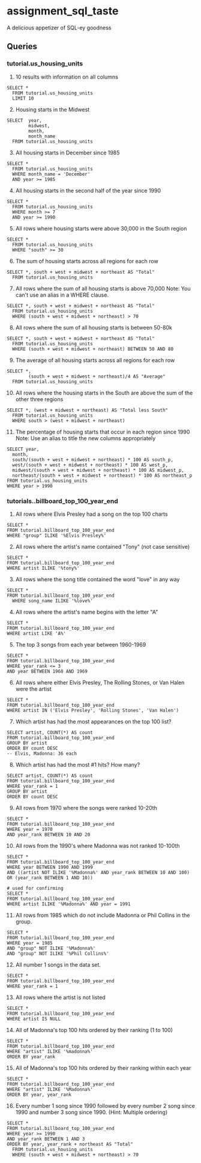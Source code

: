 # assignment_sql_taste
A delicious appetizer of SQL-ey goodness


## Queries

### tutorial.us_housing_units

1. 10 results with information on all columns
  ```
  SELECT *
    FROM tutorial.us_housing_units
    LIMIT 10
  ```
2. Housing starts in the Midwest
  ```
  SELECT  year,
          midwest,
          month,
          month_name
    FROM tutorial.us_housing_units
  ```
3. All housing starts in December since 1985
  ```
  SELECT *
    FROM tutorial.us_housing_units
    WHERE month_name = 'December'
    AND year >= 1985
  ```
4. All housing starts in the second half of the year since 1990
  ```
  SELECT *
    FROM tutorial.us_housing_units
    WHERE month >= 7
    AND year >= 1990
  ```
5. All rows where housing starts were above 30,000 in the South region
  ```
  SELECT *
    FROM tutorial.us_housing_units
    WHERE "south" >= 30
  ```
6. The sum of housing starts across all regions for each row
  ```
  SELECT *, south + west + midwest + northeast AS "Total"
    FROM tutorial.us_housing_units
  ```
7. All rows where the sum of all housing starts is above 70,000 Note: You can't use an alias in a WHERE clause.
  ```
  SELECT *, south + west + midwest + northeast AS "Total"
    FROM tutorial.us_housing_units
    WHERE (south + west + midwest + northeast) > 70
  ```
8. All rows where the sum of all housing starts is between 50-80k
  ```
  SELECT *, south + west + midwest + northeast AS "Total"
    FROM tutorial.us_housing_units
    WHERE (south + west + midwest + northeast) BETWEEN 50 AND 80
  ```
9. The average of all housing starts across all regions for each row
  ```
  SELECT *,
          (south + west + midwest + northeast)/4 AS "Average"
    FROM tutorial.us_housing_units
  ```
10. All rows where the housing starts in the South are above the sum of the other three regions
  ```
  SELECT *, (west + midwest + northeast) AS "Total less South"
    FROM tutorial.us_housing_units
    WHERE south > (west + midwest + northeast)
  ```
11. The percentage of housing starts that occur in each region since 1990 Note: Use an alias to title the new columns appropriately
  ```
  SELECT year,
    month,
    south/(south + west + midwest + northeast) * 100 AS south_p,
    west/(south + west + midwest + northeast) * 100 AS west_p,
    midwest/(south + west + midwest + northeast) * 100 AS midwest_p,
    northeast/(south + west + midwest + northeast) * 100 AS northeast_p
  FROM tutorial.us_housing_units
  WHERE year > 1990
  ```

### tutorials..billboard_top_100_year_end

1. All rows where Elvis Presley had a song on the top 100 charts
  ```
  SELECT *
  FROM tutorial.billboard_top_100_year_end
  WHERE "group" ILIKE '%Elvis Presley%'
  ```
2. All rows where the artist's name contained "Tony" (not case sensitive)
  ```
  SELECT *
  FROM tutorial.billboard_top_100_year_end
  WHERE artist ILIKE '%tony%'
  ```
3. All rows where the song title contained the word "love" in any way
  ```
  SELECT *
  FROM tutorial.billboard_top_100_year_end
    WHERE song_name ILIKE '%love%'
  ```
4. All rows where the artist's name begins with the letter "A"
  ```
  SELECT *
  FROM tutorial.billboard_top_100_year_end
  WHERE artist LIKE 'A%'
  ```
5. The top 3 songs from each year between 1960-1969
  ```
  SELECT *
  FROM tutorial.billboard_top_100_year_end
  WHERE year_rank <= 3
  AND year BETWEEN 1960 AND 1969
  ```
6. All rows where either Elvis Presley, The Rolling Stones, or Van Halen were the artist
  ```
  SELECT *
  FROM tutorial.billboard_top_100_year_end
  WHERE artist IN ('Elvis Presley', 'Rolling Stones', 'Van Halen')
  ```
7. Which artist has had the most appearances on the top 100 list?
  ```
  SELECT artist, COUNT(*) AS count
  FROM tutorial.billboard_top_100_year_end
  GROUP BY artist
  ORDER BY count DESC
  -- Elvis, Madonna: 36 each
  ```
8. Which artist has had the most #1 hits? How many?
  ```
  SELECT artist, COUNT(*) AS count
  FROM tutorial.billboard_top_100_year_end
  WHERE year_rank = 1
  GROUP BY artist
  ORDER BY count DESC
  ```
9. All rows from 1970 where the songs were ranked 10-20th
  ```
  SELECT *
  FROM tutorial.billboard_top_100_year_end
  WHERE year = 1970
  AND year_rank BETWEEN 10 AND 20
  ```
10. All rows from the 1990's where Madonna was not ranked 10-100th
  ```
  SELECT *
  FROM tutorial.billboard_top_100_year_end
  WHERE year BETWEEN 1990 AND 1999
  AND ((artist NOT ILIKE '%Madonna%' AND year_rank BETWEEN 10 AND 100) OR (year_rank BETWEEN 1 AND 10))

  # used for confirming
  SELECT *
  FROM tutorial.billboard_top_100_year_end
  WHERE artist ILIKE '%Madonna%' AND year = 1991
  ```
11. All rows from 1985 which do not include Madonna or Phil Collins in the group.
  ```
  SELECT *
  FROM tutorial.billboard_top_100_year_end
  WHERE year = 1985
  AND "group" NOT ILIKE '%Madonna%'
  AND "group" NOT ILIKE '%Phil Collins%'
  ```
12. All number 1 songs in the data set.
  ```
  SELECT *
  FROM tutorial.billboard_top_100_year_end
  WHERE year_rank = 1
  ```
13. All rows where the artist is not listed
  ```
  SELECT *
  FROM tutorial.billboard_top_100_year_end
  WHERE artist IS NULL
  ```
14. All of Madonna's top 100 hits ordered by their ranking (1 to 100)
  ```
  SELECT *
  FROM tutorial.billboard_top_100_year_end
  WHERE "artist" ILIKE '%madonna%'
  ORDER BY year_rank
  ```
15. All of Madonna's top 100 hits ordered by their ranking within each year
  ```
  SELECT *
  FROM tutorial.billboard_top_100_year_end
  WHERE "artist" ILIKE '%Madonna%'
  ORDER BY year, year_rank
  ```
16. Every number 1 song since 1990 followed by every number 2 song since 1990 and number 3 song since 1990. (Hint: Multiple ordering)
  ```
  SELECT *
  FROM tutorial.billboard_top_100_year_end
  WHERE year >= 1990
  AND year_rank BETWEEN 1 AND 3
  ORDER BY year, year_rank + northeast AS "Total"
    FROM tutorial.us_housing_units
    WHERE (south + west + midwest + northeast) > 70
  ```
